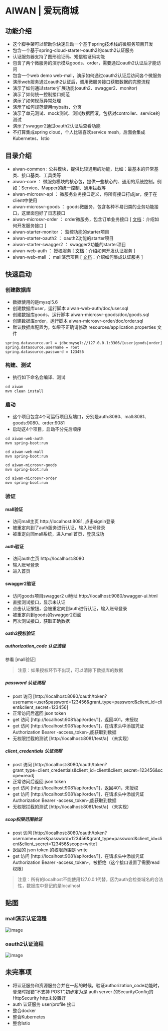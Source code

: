 
# AIWAN | 爱玩商城

## 功能介绍
- 这个脚手架可以帮助你快速启动一个基于spring技术栈的微服务项目开发
- 包含一个基于spring-cloud-starter-oauth2的oauth2认证服务
- 认证服务器支持了图形验证码、短信验证码功能
- 包含了两个微服务的演示模块goods、order，需要通过oauth2认证后才能访问
- 包含一个web demo web-mall，演示如何通过oauth2认证后访问各个微服务
- 演示web服务通过oauth2认证后，调用微服务接口获取数据的完整流程
- 演示了如何通过starter扩展功能(oauth2、swagger2、monitor)
- 演示了如何统一控制接口规范
- 演示了如何规范异常处理
- 演示了如何规范使用mybaits、分页
- 演示了单元测试、mock测试、测试数据回滚，包括对controller、service的测试
- 演示了swagger2通过oauth2认证后查看功能
- 不打算集成spring cloud，个人比较喜欢service mesh，后面会集成Kubernetes、Istio

## 目录介绍
- aiwan-common : 公共模块，提供比较通用的功能，比如：最基本的异常基类、接口基类、工具类等
- aiwan-core ： 微服务模块的核心包，提供一些核心的、通用的系统控制。例如：Service、Mapper的统一控制、通用拦截等
- aiwan-microsvr-api ： 微服务业务接口定义，将所有接口打成jar，便于在client中使用
- aiwan-microsvr-goods ： goods微服务，包含各种不易归类的业务功能接口，这里面包好了日志接口
- aiwan-microsvr-order ： order微服务，包含订单业务接口 [ [文档](https://github.com/bestaone/Aiwan/blob/master/aiwan-microsvr-order/README.md)：介绍如何开发服务接口 ]
- aiwan-starter-monitor ： 监控功能的starter项目
- aiwan-starter-oauth2 ： oauth2功能的starter项目
- aiwan-starter-swagger2 ： swagger2功能的starter项目
- aiwan-web-auth ： 授权服务 [ [文档](https://github.com/bestaone/Aiwan/blob/master/aiwan-web-auth/README.md)：介绍如何开发认证服务 ]
- aiwan-web-mall ： mall演示项目 [ [文档](https://github.com/bestaone/Aiwan/blob/master/aiwan-web-mall/README.md)：介绍如何集成认证服务 ]


## 快速启动

### 创建数据库
- 数据使用的是mysql5.6
- 创建数据库user，运行脚本 aiwan-web-auth/doc/user.sql
- 创建数据库goods，运行脚本 aiwan-microsvr-goods/doc/goods.sql
- 创建数据库order，运行脚本 aiwan-microsvr-order/doc/order.sql
- 默认数据库配置为，如果不正确请修改 resources/application.properties 文件
```
spring.datasource.url = jdbc:mysql://127.0.0.1:3306/[user|goods|order]
spring.datasource.username = root
spring.datasource.password = 123456
```

### 构建、测试
- 执行如下命名会编译、测试
```
cd aiwan
mvn clean install
```

### 启动
- 这个项目包含4个可运行项目及端口，分别是auth:8080、mall:8081、goods:9080、order:9081
- 启动这4个项目，启动不分先后顺序
```
cd aiwan-web-auth
mvn spring-boot:run

cd aiwan-web-mall
mvn spring-boot:run

cd aiwan-microsvr-goods
mvn spring-boot:run

cd aiwan-microsvr-order
mvn spring-boot:run
```

### 验证

#### mall验证
- 访问mall主页 http://localhost:8081, 点击signin登录
- 被重定向到了auth服务进行认证，输入账号登录
- 被重定向回mall系统，进入mall首页，登录成功

#### auth验证
- 访问auth主页 http://localhost:8080
- 输入账号登录
- 进入首页

#### swagger2验证
- 访问goods项目swagger2 ui地址 http://localhost:9080/swagger-ui.html
- 直接测试接口，显示未认证
- 点击认证按钮，会被重定向到auth进行认证，输入账号登录
- 被重定向到goods的swagger2页面
- 再次测试接口，获取正确数据

#### oath2授权验证

##### authorization_code 认证流程
参看 [mall验证]
> 注意：如果授权环节不出现，可以清除下数据库的数据

##### password 认证流程
- post 访问 [http://localhost:8080/oauth/token?username=user&password=123456&grant_type=password&client_id=client&client_secret=123456]
- 正常访问后返回 json token
- get 访问 [http://localhost:9081/api/order/1]，返回401，未授权
- get 访问 [http://localhost:9081/api/order/1]，在请求头中添加凭证 Authorization Bearer -access_token-,能获取到数据
- 无权限拦截的测试 [http://localhost:8081/test/a] （未实现）

##### client_credentials 认证流程
- post 访问 [http://localhost:8080/oauth/token?grant_type=client_credentials&client_id=client&client_secret=123456&scope=read]
- 正常访问后返回 json token
- get 访问 [http://localhost:9081/api/order/1]，返回401，未授权
- get 访问 [http://localhost:9081/api/order/1]，在请求头中添加凭证 Authorization Bearer -access_token-,能获取到数据
- 无权限拦截的测试 [http://localhost:8081/test/a] （未实现）

##### scop权限范围验证
- post 访问 [http://localhost:8080/oauth/token?username=user&password=123456&grant_type=password&client_id=client&client_secret=123456&scope=write]
- 返回的 json token 的权限范围是 write
- get 访问 [http://localhost:9081/api/order/1]，在请求头中添加凭证 Authorization Bearer -access_token-，被拒绝（这个接口设置了需要read权限）

> 注意：所有的localhost不能使用127.0.0.1代替，因为auth会检查域名的合法性，数据库中登记的是localhost

## 贴图

### mall演示认证流程
![image](https://raw.githubusercontent.com/bestaone/Aiwan/master/doc/mall.gif)

### oauth2认证流程
![image](https://raw.githubusercontent.com/bestaone/Aiwan/master/doc/oauth2.gif)


## 未完事项
- 将认证服务和资源服务合并在一起的时候，验证authorization_code功能时，登录时报错“不支持 POST”,初步定为是 auth server 的SecurityConfig的HttpSecurity http未设置好
- auth 认证服务 user/profile 接口
- 整合docker
- 整合Kubernetes
- 整合Istio
